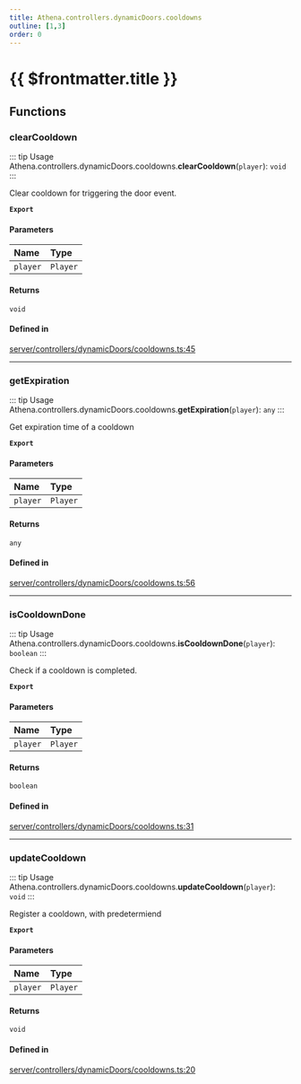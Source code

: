 ```yaml
---
title: Athena.controllers.dynamicDoors.cooldowns
outline: [1,3]
order: 0
---
```


# {{ $frontmatter.title }}


## Functions

### clearCooldown

::: tip Usage
Athena.controllers.dynamicDoors.cooldowns.**clearCooldown**(`player`): `void`
:::

Clear cooldown for triggering the door event.

**`Export`**

#### Parameters

| Name | Type |
| :------ | :------ |
| `player` | `Player` |

#### Returns

`void`

#### Defined in

[server/controllers/dynamicDoors/cooldowns.ts:45](https://github.com/Stuyk/altv-athena/blob/fc54439/src/core/server/controllers/dynamicDoors/cooldowns.ts#L45)

___

### getExpiration

::: tip Usage
Athena.controllers.dynamicDoors.cooldowns.**getExpiration**(`player`): `any`
:::

Get expiration time of a cooldown

**`Export`**

#### Parameters

| Name | Type |
| :------ | :------ |
| `player` | `Player` |

#### Returns

`any`

#### Defined in

[server/controllers/dynamicDoors/cooldowns.ts:56](https://github.com/Stuyk/altv-athena/blob/fc54439/src/core/server/controllers/dynamicDoors/cooldowns.ts#L56)

___

### isCooldownDone

::: tip Usage
Athena.controllers.dynamicDoors.cooldowns.**isCooldownDone**(`player`): `boolean`
:::

Check if a cooldown is completed.

**`Export`**

#### Parameters

| Name | Type |
| :------ | :------ |
| `player` | `Player` |

#### Returns

`boolean`

#### Defined in

[server/controllers/dynamicDoors/cooldowns.ts:31](https://github.com/Stuyk/altv-athena/blob/fc54439/src/core/server/controllers/dynamicDoors/cooldowns.ts#L31)

___

### updateCooldown

::: tip Usage
Athena.controllers.dynamicDoors.cooldowns.**updateCooldown**(`player`): `void`
:::

Register a cooldown, with predetermiend

**`Export`**

#### Parameters

| Name | Type |
| :------ | :------ |
| `player` | `Player` |

#### Returns

`void`

#### Defined in

[server/controllers/dynamicDoors/cooldowns.ts:20](https://github.com/Stuyk/altv-athena/blob/fc54439/src/core/server/controllers/dynamicDoors/cooldowns.ts#L20)

